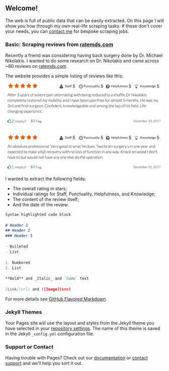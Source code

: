## Welcome!

The web is full of public data that can be easily extracted. On this page I will show you how through my own real-life scraping tasks. If these don't cover your needs, you can [contact me](mailto:hello@scrapeyscrape.com) for bespoke scraping jobs.


### Basic: Scraping reviews from [ratemds.com](ratemds.com)
Recently a friend was considering having back surgery done by Dr. Michael Nikolakis. I wanted to do some research on Dr. Nikolakis and came across ~80 reviews on [ratemds.com](https://www.ratemds.com/doctor-ratings/958209/Dr-Michael-Nikolakis-New+Westminster-BC.html).

The website provides a simple listing of reviews like this:
![ratemds_reviews](img/ratemd_reviews.jpg)
I wanted to extract the following fields:
- The overall rating in stars;
- Individual ratings for Staff, Punctuality, Helpfulness, and Knowledge;
- The content of the review itself;
- And the date of the review.

```markdown
Syntax highlighted code block

# Header 1
## Header 2
### Header 3

- Bulleted
- List

1. Numbered
2. List

**Bold** and _Italic_ and `Code` text

[Link](url) and ![Image](src)
```

For more details see [GitHub Flavored Markdown](https://guides.github.com/features/mastering-markdown/).

### Jekyll Themes

Your Pages site will use the layout and styles from the Jekyll theme you have selected in your [repository settings](https://github.com/scrapeyscrape/scrapeyscrape.github.io/settings). The name of this theme is saved in the Jekyll `_config.yml` configuration file.

### Support or Contact

Having trouble with Pages? Check out our [documentation](https://docs.github.com/categories/github-pages-basics/) or [contact support](https://github.com/contact) and we’ll help you sort it out.
